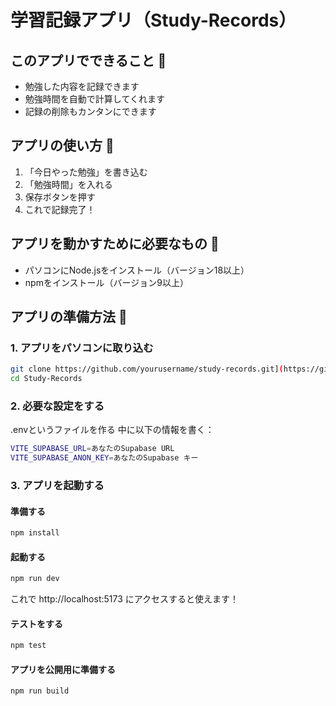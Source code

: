 # 学習記録アプリ（Study-Records）

## このアプリでできること 🎯
- 勉強した内容を記録できます
- 勉強時間を自動で計算してくれます
- 記録の削除もカンタンにできます

## アプリの使い方 📱
1. 「今日やった勉強」を書き込む
2. 「勉強時間」を入れる
3. 保存ボタンを押す
4. これで記録完了！

## アプリを動かすために必要なもの 🔨
- パソコンにNode.jsをインストール（バージョン18以上）
- npmをインストール（バージョン9以上）

## アプリの準備方法 🚀

### 1. アプリをパソコンに取り込む
```bash
git clone https://github.com/yourusername/study-records.git](https://github.com/kooooo1tktn/Study-Records.git
cd Study-Records
```

### 2. 必要な設定をする
.envというファイルを作る
中に以下の情報を書く：
```bash
VITE_SUPABASE_URL=あなたのSupabase URL
VITE_SUPABASE_ANON_KEY=あなたのSupabase キー
```

### 3. アプリを起動する
#### 準備する
```bash
npm install
```

#### 起動する
```bash
npm run dev
```
これで http://localhost:5173 にアクセスすると使えます！

#### テストをする
```bash
npm test
```

#### アプリを公開用に準備する
```bash
npm run build
```
